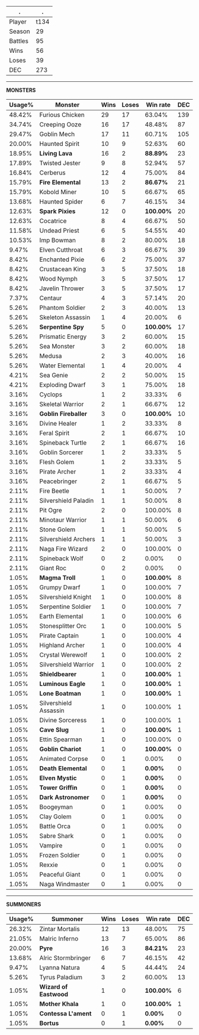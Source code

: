.|.
|-|-
Player|t134
Season|29
Battles|95
Wins|56
Loses|39
DEC|273

---
**MONSTERS**

Usage%|Monster|Wins|Loses|Win rate|DEC|
-|-|-|-|-|-|
48.42%|Furious Chicken|29|17|63.04%|139|
34.74%|Creeping Ooze|16|17|48.48%|87|
29.47%|Goblin Mech|17|11|60.71%|105|
20.00%|Haunted Spirit|10|9|52.63%|60|
18.95%|**Living Lava**|16|2|**88.89%**|23|
17.89%|Twisted Jester|9|8|52.94%|57|
16.84%|Cerberus|12|4|75.00%|84|
15.79%|**Fire Elemental**|13|2|**86.67%**|21|
15.79%|Kobold Miner|10|5|66.67%|65|
13.68%|Haunted Spider|6|7|46.15%|34|
12.63%|**Spark Pixies**|12|0|**100.00%**|20|
12.63%|Cocatrice|8|4|66.67%|50|
11.58%|Undead Priest|6|5|54.55%|40|
10.53%|Imp Bowman|8|2|80.00%|18|
9.47%|Elven Cutthroat|6|3|66.67%|39|
8.42%|Enchanted Pixie|6|2|75.00%|37|
8.42%|Crustacean King|3|5|37.50%|18|
8.42%|Wood Nymph|3|5|37.50%|17|
8.42%|Javelin Thrower|3|5|37.50%|17|
7.37%|Centaur|4|3|57.14%|20|
5.26%|Phantom Soldier|2|3|40.00%|13|
5.26%|Skeleton Assassin|1|4|20.00%|6|
5.26%|**Serpentine Spy**|5|0|**100.00%**|17|
5.26%|Prismatic Energy|3|2|60.00%|15|
5.26%|Sea Monster|3|2|60.00%|18|
5.26%|Medusa|2|3|40.00%|16|
5.26%|Water Elemental|1|4|20.00%|4|
4.21%|Sea Genie|2|2|50.00%|15|
4.21%|Exploding Dwarf|3|1|75.00%|18|
3.16%|Cyclops|1|2|33.33%|6|
3.16%|Skeletal Warrior|2|1|66.67%|12|
3.16%|**Goblin Fireballer**|3|0|**100.00%**|10|
3.16%|Divine Healer|1|2|33.33%|8|
3.16%|Feral Spirit|2|1|66.67%|10|
3.16%|Spineback Turtle|2|1|66.67%|16|
3.16%|Goblin Sorcerer|1|2|33.33%|5|
3.16%|Flesh Golem|1|2|33.33%|5|
3.16%|Pirate Archer|1|2|33.33%|4|
3.16%|Peacebringer|2|1|66.67%|5|
2.11%|Fire Beetle|1|1|50.00%|7|
2.11%|Silvershield Paladin|1|1|50.00%|8|
2.11%|Pit Ogre|2|0|100.00%|8|
2.11%|Minotaur Warrior|1|1|50.00%|6|
2.11%|Stone Golem|1|1|50.00%|5|
2.11%|Silvershield Archers|1|1|50.00%|3|
2.11%|Naga Fire Wizard|2|0|100.00%|0|
2.11%|Spineback Wolf|0|2|0.00%|0|
2.11%|Giant Roc|0|2|0.00%|0|
1.05%|**Magma Troll**|1|0|**100.00%**|8|
1.05%|Grumpy Dwarf|1|0|100.00%|7|
1.05%|Silvershield Knight|1|0|100.00%|8|
1.05%|Serpentine Soldier|1|0|100.00%|7|
1.05%|Earth Elemental|1|0|100.00%|6|
1.05%|Stonesplitter Orc|1|0|100.00%|5|
1.05%|Pirate Captain|1|0|100.00%|4|
1.05%|Highland Archer|1|0|100.00%|4|
1.05%|Crystal Werewolf|1|0|100.00%|2|
1.05%|Silvershield Warrior|1|0|100.00%|2|
1.05%|**Shieldbearer**|1|0|**100.00%**|1|
1.05%|**Luminous Eagle**|1|0|**100.00%**|1|
1.05%|**Lone Boatman**|1|0|**100.00%**|1|
1.05%|Silvershield Assassin|1|0|100.00%|1|
1.05%|Divine Sorceress|1|0|100.00%|1|
1.05%|**Cave Slug**|1|0|**100.00%**|1|
1.05%|Ettin Spearman|1|0|100.00%|0|
1.05%|**Goblin Chariot**|1|0|**100.00%**|0|
1.05%|Animated Corpse|0|1|0.00%|0|
1.05%|**Death Elemental**|0|1|**0.00%**|0|
1.05%|**Elven Mystic**|0|1|**0.00%**|0|
1.05%|**Tower Griffin**|0|1|**0.00%**|0|
1.05%|**Dark Astronomer**|0|1|**0.00%**|0|
1.05%|Boogeyman|0|1|0.00%|0|
1.05%|Clay Golem|0|1|0.00%|0|
1.05%|Battle Orca|0|1|0.00%|0|
1.05%|Sabre Shark|0|1|0.00%|0|
1.05%|Vampire|0|1|0.00%|0|
1.05%|Frozen Soldier|0|1|0.00%|0|
1.05%|Rexxie|0|1|0.00%|0|
1.05%|Peaceful Giant|0|1|0.00%|0|
1.05%|Naga Windmaster|0|1|0.00%|0|

---
**SUMMONERS**

Usage%|Summoner|Wins|Loses|Win rate|DEC|
-|-|-|-|-|-|
26.32%|Zintar Mortalis|12|13|48.00%|75|
21.05%|Malric Inferno|13|7|65.00%|86|
20.00%|**Pyre**|16|3|**84.21%**|23|
13.68%|Alric Stormbringer|6|7|46.15%|42|
9.47%|Lyanna Natura|4|5|44.44%|24|
5.26%|Tyrus Paladium|3|2|60.00%|13|
1.05%|**Wizard of Eastwood**|1|0|**100.00%**|6|
1.05%|**Mother Khala**|1|0|**100.00%**|1|
1.05%|**Contessa L'ament**|0|1|**0.00%**|0|
1.05%|**Bortus**|0|1|**0.00%**|0|
